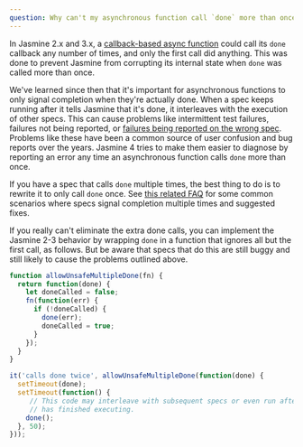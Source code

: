 ```yaml
---
question: Why can't my asynchronous function call `done` more than once? What should I do instead?
---
```


In Jasmine 2.x and 3.x, a [callback-based async function](/tutorials/async)
could call its `done` callback any number of times, and only the first call did
anything. This was done to prevent Jasmine from corrupting its internal state
when `done` was called more than once.

We've learned since then that it's important for asynchronous functions to only
signal completion when they're actually done. When a spec keeps running after it
tells Jasmine that it's done, it interleaves with the execution of other specs.
This can cause problems like intermittent test failures, failures not being
reported, or [failures being reported on the wrong spec](#late-failures).
Problems like these have been a common source of user confusion and bug reports
over the years. Jasmine 4 tries to make them easier to diagnose by reporting
an error any time an asynchronous function calls `done` more than once.

If you have a spec that calls `done` multiple times, the best thing to do is to
rewrite it to only call `done` once. See [this related FAQ](#010-mixed-style)
for some common scenarios where specs signal completion multiple times and
suggested fixes.

If you really can't eliminate the extra done calls, you can implement the
Jasmine 2-3 behavior by wrapping `done` in a function that ignores all but the
first call, as follows. But be aware that specs that do this are still buggy
and still likely to cause the problems outlined above.


```javascript
function allowUnsafeMultipleDone(fn) {
  return function(done) {
    let doneCalled = false;
    fn(function(err) {
      if (!doneCalled) {
        done(err);
        doneCalled = true;
      }
    });
  }
}

it('calls done twice', allowUnsafeMultipleDone(function(done) {
  setTimeout(done);
  setTimeout(function() {
	 // This code may interleave with subsequent specs or even run after Jasmine
	 // has finished executing.
    done();
  }, 50);
}));
```

